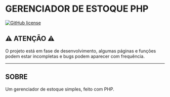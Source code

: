 # __GERENCIADOR DE ESTOQUE PHP__


[![GitHub license](https://img.shields.io/github/license/JoaoNetB/gerenciador-de-estoque?style=for-the-badge)](https://github.com/JoaoNetB/gerenciador-de-estoque/blob/main/LICENSE)

## ⚠️ __ATENÇÃO__ ⚠️

O projeto está em fase de desenvolvimento, algumas páginas e funções podem estar incompletas e bugs podem aparecer com frequência.

<hr>

## __SOBRE__

Um gerenciador de estoque simples, feito com PHP.